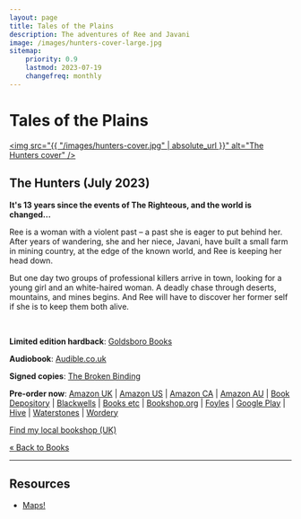 ```yaml
---
layout: page
title: Tales of the Plains
description: The adventures of Ree and Javani
image: /images/hunters-cover-large.jpg
sitemap:
    priority: 0.9
    lastmod: 2023-07-19
    changefreq: monthly
---
```

# Tales of the Plains

<a href="/images/hunters-cover-large.jpg"><span class="image left book"><img src="{{ "/images/hunters-cover.jpg" | absolute_url }}" alt="The Hunters cover" /></span><a>

## The Hunters (July 2023)

__It's 13 years since the events of The Righteous, and the world is changed...__

Ree is a woman with a violent past – a past she is eager to put behind her. After years of wandering, she and her niece, Javani, have built a small farm in mining country, at the edge of the known world, and Ree is keeping her head down.

But one day two groups of professional killers arrive in town, looking for a young girl and an white-haired woman. A deadly chase through deserts, mountains, and mines begins. And Ree will have to discover her former self if she is to keep them both alive.

<br>

__Limited edition hardback__: [Goldsboro Books](https://www.goldsborobooks.com/product/the-hunters)

__Audiobook__: [Audible.co.uk](https://www.audible.co.uk/pd/The-Hunters-Audiobook/B0C3WDVRDS)

__Signed copies__: [The Broken Binding](https://www.thebrokenbinding.co.uk/product-page/the-hunters-david-wragg)

__Pre-order now__: [Amazon UK](https://www.amazon.co.uk/Hunters-Book-Tales-Plain/dp/0008533725/)
\| [Amazon US](https://www.amazon.com/Hunters-Tales-Plain-Book-ebook/dp/B0BQQ4MGHT)
\| [Amazon CA](https://www.amazon.ca/Hunters-Tales-Plain-Book-ebook/dp/B0BQQ4MGHT)
\| [Amazon AU](https://www.amazon.com.au/Hunters-Tales-Plain-Book-ebook/dp/B0BQQ4MGHT)
\| [Book Depository](https://www.bookdepository.com/Hunters-David-Wragg/9780008533724)
\| [Blackwells](https://blackwells.co.uk/bookshop/product/The-Hunters-by-David-Wragg/9780008533724)
\| [Books etc](https://www.books-etc.com/p/168739075/the-hunters-9780008533724)
\| [Bookshop.org](https://uk.bookshop.org/books/the-hunters-9780008533724/9780008533724)
\| [Foyles][Foyles]
\| [Google Play](https://play.google.com/store/books/details/David_Wragg_The_Hunters_Tales_of_the_Plains_Book_1?id=TTujEAAAQBAJ)
\| [Hive](https://www.hive.co.uk/Product/David-Wragg/The-Hunters/27644847)
\| [Waterstones](https://www.waterstones.com/book/the-hunters/david-wragg/9780008533724)
\| [Wordery](https://wordery.com/hunters-david-wragg-9780008533724)

[Foyles]: https://www.foyles.co.uk/witem/fiction-poetry/the-hunters-(tales-of-the-plain-book-1),david-wragg-9780008533724

[Find my local bookshop (UK)](http://www.booksellers.org.uk/bookshopsearch)

[&laquo; Back to Books](/books)

---

## Resources

- [Maps!](/blog/maps)
